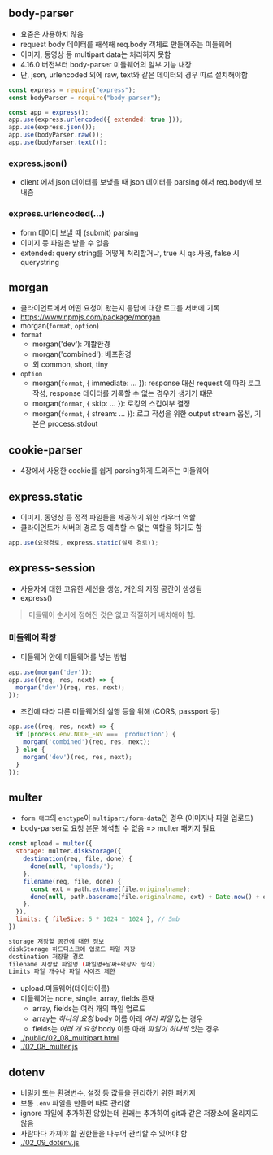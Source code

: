 ## body-parser
- 요즘은 사용하지 않음 
- request body 데이터를 해석해 req.body 객체로 만들어주는 미들웨어
- 이미지, 동영상 등 multipart data는 처리하지 못함
- 4.16.0 버전부터 body-parser 미들웨어의 일부 기능 내장
- 단, json, urlencoded 외에 raw, text와 같은 데이터의 경우 따로 설치해야함
```js
const express = require("express");
const bodyParser = require("body-parser");

const app = express();
app.use(express.urlencoded({ extended: true }));
app.use(express.json());
app.use(bodyParser.raw());
app.use(bodyParser.text());
```
### express.json()
- client 에서 json 데이터를 보냈을 때 json 데이터를 parsing 해서 req.body에 보내줌
### express.urlencoded(...)
- form 데이터 보낼 때 (submit) parsing
- 이미지 등 파일은 받을 수 없음
- extended: query string를 어떻게 처리할거냐, true 시 qs 사용, false 시 querystring
## morgan
- 클라이언트에서 어떤 요청이 왔는지 응답에 대한 로그를 서버에 기록
- https://www.npmjs.com/package/morgan
- morgan(`format`, `option`)
- `format`
  - morgan('dev'): 개봘환경
  - morgan('combined'): 배포환경
  - 외 common, short, tiny
- `option`
  - morgan(`format`, { immediate: ... }): response 대신 request 에 따라 로그 작성, response 데이터를 기록할 수 없는 경우가 생기기 떄문
  - morgan(`format`, { skip: ... }): 로킹의 스킵여부 결정
  - morgan(`format`, { stream: ... }): 로그 작성을 위한 output stream 옵션, 기본은 process.stdout
## cookie-parser
- 4장에서 사용한 cookie를 쉽게 parsing하게 도와주는 미들웨어
## express.static
- 이미지, 동영상 등 정적 파일들을 제공하기 위한 라우터 역할
- 클라이언트가 서버의 경로 등 예측할 수 없는 역할을 하기도 함
```js
app.use(요청경로, express.static(실제 경로));
```
## express-session
- 사용자에 대한 고유한 세션을 생성, 개인의 저장 공간이 생성됨
- express()

> 미들웨어 순서에 정해진 것은 없고 적절하게 배치해야 함.

### 미들웨어 확장
- 미들웨어 안에 미들웨어를 넣는 방법
```js
app.use(morgan('dev'));
app.use((req, res, next) => {
  morgan('dev')(req, res, next);
});
```
- 조건에 따라 다른 미들웨어의 실행 등을 위해 (CORS, passport 등)
```js
app.use((req, res, next) => {
  if (process.env.NODE_ENV === 'production') {
    morgan('combined')(req, res, next);
  } else {
    morgan('dev')(req, res, next);
  }
});
```
## multer
- `form 태그`의 `enctype`이 `multipart/form-data`인 경우 (이미지나 파일 업로드)
- body-parser로 요청 본문 해석할 수 없음 => multer 패키지 필요
```js
const upload = multer({
  storage: multer.diskStorage({
    destination(req, file, done) {
      done(null, 'uploads/');
    },
    filename(req, file, done) {
      const ext = path.extname(file.originalname);
      done(null, path.basename(file.originalname, ext) + Date.now() + ext);
    },
  }),
  limits: { fileSize: 5 * 1024 * 1024 }, // 5mb
})
```
```bash
storage 저장할 공간에 대한 정보
diskStorage 하드디스크에 업로드 파일 저장
destination 저장할 경로
filename 저장할 파일명 (파일명+날짜+확장자 형식)
Limits 파일 개수나 파일 사이즈 제한
```
- upload.미들웨어(데이터이름)
- 미들웨어는 none, single, array, fields 존재
  - array, fields는 여러 개의 파일 업로드
  - array는 *하나의 요청* body 이름 아래 *여러 파일* 있는 경우
  - fields는 *여러 개 요청* body 이름 아래 *파일이 하나씩* 있는 경우
- [./public/02_08_multipart.html](./public/02_08_multipart.html)
- [./02_08_multer.js](./02_08_multer.js)
## dotenv
- 비밀키 또는 환경변수, 설정 등 값들을 관리하기 위한 패키지
- 보통 `.env` 파일을 만들어 따로 관리함
- ignore 파일에 추가하진 않았는데 원래는 추가하여 git과 같은 저장소에 올리지도 않음
- 사람마다 가져야 할 권한들을 나누어 관리할 수 있어야 함
- [./02_09_dotenv.js](./02_09_dotenv.js)